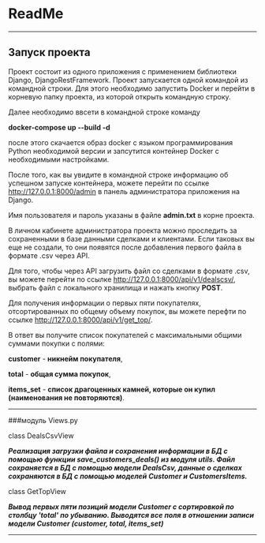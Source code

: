 ReadMe
=========
***

## Запуск проекта
Проект состоит из одного приложения с применением библиотеки Django, DjangoRestFramework.
Проект запускается одной командой из командной строки.
Для этого необходимо запустить Docker и перейти в корневую папку проекта, из которой открыть командную строку.

Далее необходимо ввсети в командной строке команду

**docker-compose up --build -d**

после этого скачается образ docker с языком программирования Python необходимой версии
и запсутится контейнер Docker с необходимыми настройками.


После того, как вы увидите в командной строке информацию об успешном запуске контейнера,
можете перейти по ссылке <http://127.0.0.1:8000/admin> в панель администратора приложения на Django.

Имя пользователя и пароль указаны в файле **admin.txt** в корне проекта.

В личном кабинете администратора проекта можно проследить за сохраненными в базе данными сделками и клиентами.
Если таковых вы еще не создали, то они появятся после добавления первого файла в формате .csv через API.

Для того, чтобы через API загрузить файл со сделками в формате .csv, вы можете перейти по ссылке
<http://127.0.0.1:8000/api/v1/dealscsv/>, выбрать файл с локального хранилища и нажать кнопку **POST**.

Для получения информации о первых пяти покупателях, отсортированных по общему объему покупок,
вы можете перефти по ссылке <http://127.0.0.1:8000/api/v1/get_top/>.

В ответ вы получите список покупателей с максимальными общими суммами покупки с полями:

**customer** - **никнейм покупателя**,

**total** - **общая сумма покупок**,

**items_set** - **список драгоценных камней, которые он купил (наименования не повторяются)**.

___

###модуль Views.py

class DealsCsvView

***Реализация загрузки файла и сохранения информации в БД с помощью функции save_customers_deals() из модуля utils.
Файл сохраняется в БД с помощью модели DealsCsv, данные о сделках сохраняются в БД с помощью моделей
Customer и CustomersItems.***

class GetTopView

***Вывод первых пяти позиций модели Customer с сортировкой по столбцу 'total' по убыванию.
Выводятся все поля в отношении записи модели Customer (customer, total, items_set)***
___
